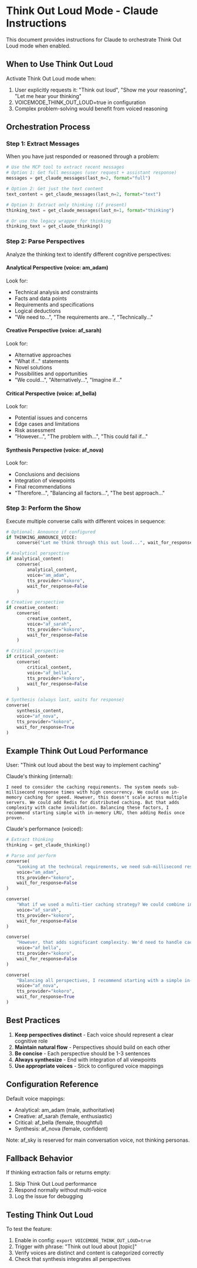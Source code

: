 # Think Out Loud Mode - Claude Instructions

This document provides instructions for Claude to orchestrate Think Out Loud mode when enabled.

## When to Use Think Out Loud

Activate Think Out Loud mode when:
1. User explicitly requests it: "Think out loud", "Show me your reasoning", "Let me hear your thinking"
2. VOICEMODE_THINK_OUT_LOUD=true in configuration
3. Complex problem-solving would benefit from voiced reasoning

## Orchestration Process

### Step 1: Extract Messages
When you have just responded or reasoned through a problem:
```python
# Use the MCP tool to extract recent messages
# Option 1: Get full messages (user request + assistant response)
messages = get_claude_messages(last_n=2, format="full")

# Option 2: Get just the text content
text_content = get_claude_messages(last_n=2, format="text")

# Option 3: Extract only thinking (if present)
thinking_text = get_claude_messages(last_n=1, format="thinking")

# Or use the legacy wrapper for thinking
thinking_text = get_claude_thinking()
```

### Step 2: Parse Perspectives
Analyze the thinking text to identify different cognitive perspectives:

#### Analytical Perspective (voice: am_adam)
Look for:
- Technical analysis and constraints
- Facts and data points
- Requirements and specifications
- Logical deductions
- "We need to...", "The requirements are...", "Technically..."

#### Creative Perspective (voice: af_sarah)
Look for:
- Alternative approaches
- "What if..." statements
- Novel solutions
- Possibilities and opportunities
- "We could...", "Alternatively...", "Imagine if..."

#### Critical Perspective (voice: af_bella)
Look for:
- Potential issues and concerns
- Edge cases and limitations
- Risk assessment
- "However...", "The problem with...", "This could fail if..."

#### Synthesis Perspective (voice: af_nova)
Look for:
- Conclusions and decisions
- Integration of viewpoints
- Final recommendations
- "Therefore...", "Balancing all factors...", "The best approach..."

### Step 3: Perform the Show

Execute multiple converse calls with different voices in sequence:

```python
# Optional: Announce if configured
if THINKING_ANNOUNCE_VOICE:
    converse("Let me think through this out loud...", wait_for_response=False)

# Analytical perspective
if analytical_content:
    converse(
        analytical_content,
        voice="am_adam",
        tts_provider="kokoro",
        wait_for_response=False
    )

# Creative perspective  
if creative_content:
    converse(
        creative_content,
        voice="af_sarah",
        tts_provider="kokoro",
        wait_for_response=False
    )

# Critical perspective
if critical_content:
    converse(
        critical_content,
        voice="af_bella",
        tts_provider="kokoro",
        wait_for_response=False
    )

# Synthesis (always last, waits for response)
converse(
    synthesis_content,
    voice="af_nova",
    tts_provider="kokoro",
    wait_for_response=True
)
```

## Example Think Out Loud Performance

User: "Think out loud about the best way to implement caching"

Claude's thinking (internal):
```
I need to consider the caching requirements. The system needs sub-millisecond response times with high concurrency. We could use in-memory caching for speed. However, this doesn't scale across multiple servers. We could add Redis for distributed caching. But that adds complexity with cache invalidation. Balancing these factors, I recommend starting simple with in-memory LRU, then adding Redis once proven.
```

Claude's performance (voiced):
```python
# Extract thinking
thinking = get_claude_thinking()

# Parse and perform
converse(
    "Looking at the technical requirements, we need sub-millisecond response times with high concurrency support.",
    voice="am_adam",
    tts_provider="kokoro",
    wait_for_response=False
)

converse(
    "What if we used a multi-tier caching strategy? We could combine in-memory caching with distributed Redis caching.",
    voice="af_sarah",
    tts_provider="kokoro",
    wait_for_response=False
)

converse(
    "However, that adds significant complexity. We'd need to handle cache invalidation and consistency across tiers.",
    voice="af_bella",
    tts_provider="kokoro",
    wait_for_response=False
)

converse(
    "Balancing all perspectives, I recommend starting with a simple in-memory LRU cache, then adding Redis for distributed caching once we validate the approach.",
    voice="af_nova",
    tts_provider="kokoro",
    wait_for_response=True
)
```

## Best Practices

1. **Keep perspectives distinct** - Each voice should represent a clear cognitive role
2. **Maintain natural flow** - Perspectives should build on each other
3. **Be concise** - Each perspective should be 1-3 sentences
4. **Always synthesize** - End with integration of all viewpoints
5. **Use appropriate voices** - Stick to configured voice mappings

## Configuration Reference

Default voice mappings:
- Analytical: am_adam (male, authoritative)
- Creative: af_sarah (female, enthusiastic) 
- Critical: af_bella (female, thoughtful)
- Synthesis: af_nova (female, confident)

Note: af_sky is reserved for main conversation voice, not thinking personas.

## Fallback Behavior

If thinking extraction fails or returns empty:
1. Skip Think Out Loud performance
2. Respond normally without multi-voice
3. Log the issue for debugging

## Testing Think Out Loud

To test the feature:
1. Enable in config: `export VOICEMODE_THINK_OUT_LOUD=true`
2. Trigger with phrase: "Think out loud about [topic]"
3. Verify voices are distinct and content is categorized correctly
4. Check that synthesis integrates all perspectives